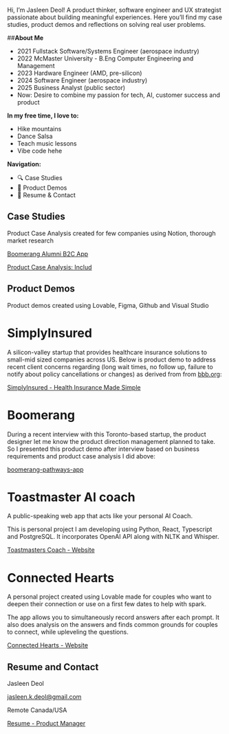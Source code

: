 
Hi, I’m Jasleen Deol! A product thinker, software engineer and UX strategist passionate about building meaningful experiences. Here you’ll find my case studies, product demos and reflections on solving real user problems.

##**About Me**
- 2021 Fullstack Software/Systems Engineer (aerospace industry)
- 2022 McMaster University - B.Eng Computer Engineering and Management
- 2023 Hardware Engineer (AMD, pre-silicon)
- 2024 Software Engineer (aerospace industry)
- 2025 Business Analyst (public sector)
- Now: Desire to combine my passion for tech, AI, customer success and product

**In my free time, I love to:**
- Hike mountains
- Dance Salsa
- Teach music lessons
- Vibe code hehe

**Navigation:**

- 🔍 Case Studies
- 🎥 Product Demos
- 📄 Resume & Contact

## Case Studies

Product Case Analysis created for few companies using Notion, thorough market research 

[Boomerang Alumni B2C App](https://www.notion.so/Boomerang-Alumni-B2C-App-2658ec37e04480b794f2d4687b2aee1c?pvs=21) 

[Product Case Analysis: Includ](https://www.notion.so/Product-Case-Analysis-Includ-2418ec37e044801fb2a6e48673f1524f?pvs=21) 

## Product Demos

Product demos created using Lovable, Figma, Github and Visual Studio

# SimplyInsured

A silicon-valley startup that provides healthcare insurance solutions to small-mid sized companies across US. Below is product demo  to address recent client concerns regarding (long wait times, no follow up, failure to notify about policy cancellations or changes) as derived from from [bbb.org](http://bbb.org/):

[SimplyInsured - Health Insurance Made Simple](https://preview--simply-care-proto.lovable.app/) 


# Boomerang

During a recent interview with this Toronto-based startup, the product designer let me know the product direction management planned to take. So I presented this product demo after interview based on business requirements and product case analysis I did above:

[boomerang-pathways-app](https://preview--boomerang-pathways-app.lovable.app/dashboard) 


# Toastmaster AI coach

A public-speaking web app that acts like your personal AI Coach.

This is personal project I am developing using Python, React, Typescript and PostgreSQL. It incorporates OpenAI API along with NLTK and Whisper.

[Toastmasters Coach - Website](https://www.figma.com/proto/as6PA96jKmy5fEWSjMm0zN/Toastmasters-Coach?node-id=1-2&t=MlNnxMR0nzXEOGul-1&starting-point-node-id=1%3A2)


# Connected Hearts

A personal project created using Lovable made for couples who want to deepen their connection or use on a first few dates to help with spark.

The app allows you to simultaneously record answers after each prompt. It also does analysis on the answers and finds common grounds for couples to connect, while upleveling the questions. 

[Connected Hearts - Website](https://preview--spark-conversations-ai-crafted.lovable.app/)

## Resume and Contact

Jasleen Deol

jasleen.k.deol@gmail.com

Remote Canada/USA

[Resume - Product Manager](https://drive.google.com/file/d/1xO9T15VgbYx07nGjktJ6G_VQoKMM6C30/view?usp=sharing)
